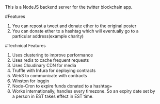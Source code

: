 This is a NodeJS backend server for the twitter blockchain app.

#Features 
 1. You can repost a tweet and donate ether to the original poster 
 2. You can donate ether to a hashtag which will eventually go to a particular address(example charity)


#Technical Features 
 1. Uses clustering to improve performance
 2. Uses redis to cache frequent requests
 3. Uses Cloudinary CDN for media
 4. Truffle with Infura for deploying contracts
 5. Web3 to communicate with contracts
 6. Winston for loggin 
 7. Node-Cron to expire funds donated to a hashtag+ 
 8. Works internationally, handles every timezone. So an expiry date set by a person in EST takes effect 
    in EST time.